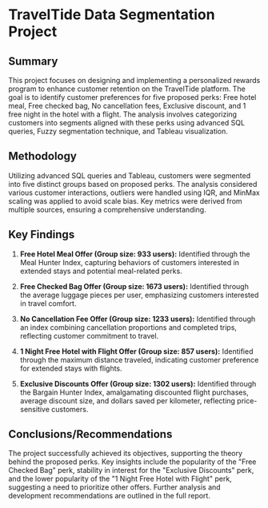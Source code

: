 # TravelTide Data Segmentation Project

## Summary

This project focuses on designing and implementing a personalized rewards program to enhance customer retention on the TravelTide platform. The goal is to identify customer preferences for five proposed perks: Free hotel meal, Free checked bag, No cancellation fees, Exclusive discount, and 1 free night in the hotel with a flight. The analysis involves categorizing customers into segments aligned with these perks using advanced SQL queries, Fuzzy segmentation technique, and Tableau visualization.

## Methodology

Utilizing advanced SQL queries and Tableau, customers were segmented into five distinct groups based on proposed perks. The analysis considered various customer interactions, outliers were handled using IQR, and MinMax scaling was applied to avoid scale bias. Key metrics were derived from multiple sources, ensuring a comprehensive understanding.

## Key Findings

1.  **Free Hotel Meal Offer (Group size: 933 users):** Identified through the Meal Hunter Index, capturing behaviors of customers interested in extended stays and potential meal-related perks.
    
2.  **Free Checked Bag Offer (Group size: 1673 users):** Identified through the average luggage pieces per user, emphasizing customers interested in travel comfort.
    
3.  **No Cancellation Fee Offer (Group size: 1233 users):** Identified through an index combining cancellation proportions and completed trips, reflecting customer commitment to travel.
    
4.  **1 Night Free Hotel with Flight Offer (Group size: 857 users):** Identified through the maximum distance traveled, indicating customer preference for extended stays with flights.
    
5.  **Exclusive Discounts Offer (Group size: 1302 users):** Identified through the Bargain Hunter Index, amalgamating discounted flight purchases, average discount size, and dollars saved per kilometer, reflecting price-sensitive customers.
    

## Conclusions/Recommendations

The project successfully achieved its objectives, supporting the theory behind the proposed perks. Key insights include the popularity of the "Free Checked Bag" perk, stability in interest for the "Exclusive Discounts" perk, and the lower popularity of the "1 Night Free Hotel with Flight" perk, suggesting a need to prioritize other offers. Further analysis and development recommendations are outlined in the full report.
